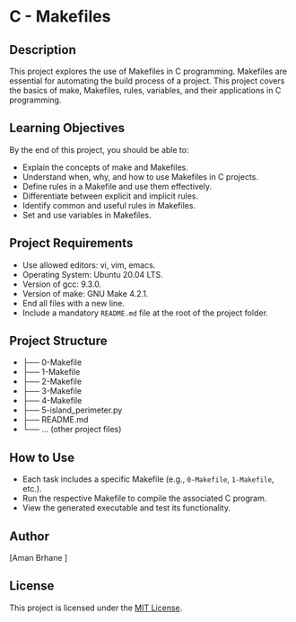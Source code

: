 # C - Makefiles

## Description

This project explores the use of Makefiles in C programming. Makefiles are essential for automating the build process of a project. This project covers the basics of make, Makefiles, rules, variables, and their applications in C programming.

## Learning Objectives

By the end of this project, you should be able to:

- Explain the concepts of make and Makefiles.
- Understand when, why, and how to use Makefiles in C projects.
- Define rules in a Makefile and use them effectively.
- Differentiate between explicit and implicit rules.
- Identify common and useful rules in Makefiles.
- Set and use variables in Makefiles.

## Project Requirements

- Use allowed editors: vi, vim, emacs.
- Operating System: Ubuntu 20.04 LTS.
- Version of gcc: 9.3.0.
- Version of make: GNU Make 4.2.1.
- End all files with a new line.
- Include a mandatory `README.md` file at the root of the project folder.

## Project Structure
- ├── 0-Makefile
- ├── 1-Makefile
- ├── 2-Makefile
- ├── 3-Makefile
- ├── 4-Makefile
- ├── 5-island_perimeter.py
- ├── README.md
- └── ... (other project files)

## How to Use

- Each task includes a specific Makefile (e.g., `0-Makefile`, `1-Makefile`, etc.).
- Run the respective Makefile to compile the associated C program.
- View the generated executable and test its functionality.

## Author

[Aman  Brhane ]

## License

This project is licensed under the [MIT License](LICENSE).
